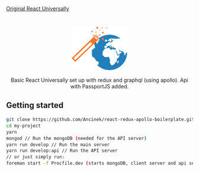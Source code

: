 [Original React Universally](https://github.com/ctrlplusb/react-universally)
<p align='center'>
  <h1 align='center'></h1>
  <p align='center'><img width='150' src='https://raw.githubusercontent.com/ctrlplusb/assets/master/logos/react-universally.png' /></p>
  <p align='center'>Basic React Universally set up with redux and graphql (using apollo). Api with PassportJS added.</p>
</p>

## Getting started

```bash
git clone https://github.com/Ancinek/react-redux-apollo-boilerplate.git my-project
cd my-project
yarn
mongod // Run the mongoDB (needed for the API server)
yarn run develop // Run the main server
yarn run develop:api // Run the API server
// or just simply run:
foreman start -f Procfile.dev (starts mongoDB, client server and api server)
```
